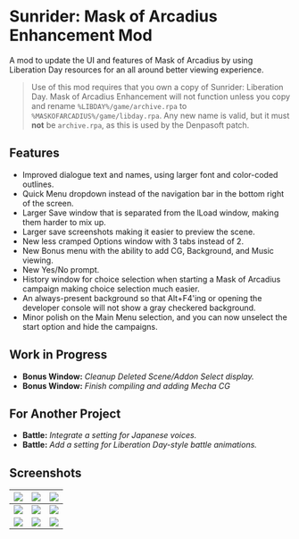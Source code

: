 # Sunrider: Mask of Arcadius Enhancement Mod

A mod to update the UI and features of Mask of Arcadius by using Liberation Day resources for an all around better viewing experience.

> Use of this mod requires that you own a copy of Sunrider: Liberation Day. Mask of Arcadius Enhancement will not function unless you copy and rename `%LIBDAY%/game/archive.rpa` to `%MASKOFARCADIUS%/game/libday.rpa`. Any new name is valid, but it must **not** be `archive.rpa`, as this is used by the Denpasoft patch.


## Features

* Improved dialogue text and names, using larger font and color-coded outlines.
* Quick Menu dropdown instead of the navigation bar in the bottom right of the screen.
* Larger Save window that is separated from the lLoad window, making them harder to mix up.
* Larger save screenshots making it easier to preview the scene.
* New less cramped Options window with 3 tabs instead of 2.
* New Bonus menu with the ability to add CG, Background, and Music viewing.
* New Yes/No prompt.
* History window for choice selection when starting a Mask of Arcadius campaign making choice selection much easier.
* An always-present background so that Alt+F4'ing or opening the developer console will not show a gray checkered background.
* Minor polish on the Main Menu selection, and you can now unselect the start option and hide the campaigns.


## Work in Progress

* **Bonus Window:** *Cleanup Deleted Scene/Addon Select display.*
* **Bonus Window:** *Finish compiling and adding Mecha CG*

## For Another Project

* **Battle:** *Integrate a setting for Japanese voices.*
* **Battle:** *Add a setting for Liberation Day-style battle animations.*

## Screenshots

|[![](https://i.imgur.com/i7WfBBK.png)](https://i.imgur.com/2Nn7IZ1.png)|[![](https://i.imgur.com/88NPssG.png)](https://i.imgur.com/kLKy3FZ.png)|[![](https://i.imgur.com/a4eS6N6.png)](https://i.imgur.com/m1xiSk7.png)|
|:--:|:--:|:--:|
|[![](https://i.imgur.com/gHf4wgS.png)](https://i.imgur.com/HKT8xQ0.png)|[![](https://i.imgur.com/M9ZLSue.png)](https://i.imgur.com/Rhm2D8H.png)|[![](https://i.imgur.com/IgpCoAB.png)](https://i.imgur.com/WUFOgPJ.png)|
|[![](https://i.imgur.com/IUJPLDb.png)](https://i.imgur.com/nAegDlv.png)|[![](https://i.imgur.com/bCWNgCr.png)](https://i.imgur.com/wZh0AXA.png)|[![](https://i.imgur.com/EN89pqe.png)](https://i.imgur.com/6dWc6Op.png)|

<!--|[![]()]()|[![]()]()|[![]()]()|-->
